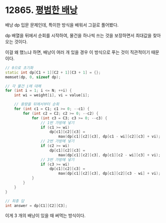 # 12865. [평범한 배낭](./12865.cpp)

배낭 dp 입문 문제인데, 특이한 방식을 배워서 그걸로 풀어봤다.

dp 배열을 뒤에서 순회를 시작하여, 물건을 하나씩 쓰는 것을 보장하면서 최대값을 찾아오는 것이다.

이걸 왜 했느냐 하면, 배낭이 여러 개 있을 경우 이 방식으로 푸는 것이 직관적이기 때문이다.

```cpp
// 0으로 초기화
static int dp[C1 + 1][C2 + 1][C3 + 1] = {};
memset(dp, 0, sizeof dp);

// 각 물건 i에 대해
for (int i = 1; i <= N; ++i) {
    int wi = weight[i], vi = value[i];

    // 용량을 뒤에서부터 순회
    for (int c1 = C1; c1 >= 0; --c1) {
        for (int c2 = C2; c2 >= 0; --c2) {
            for (int c3 = C3; c3 >= 0; --c3) {
                // 1번 가방에 넣기
                if (c1 >= wi)
                    dp[c1][c2][c3] =
                        max(dp[c1][c2][c3], dp[c1 - wi][c2][c3] + vi);
                // 2번 가방에 넣기
                if (c2 >= wi)
                    dp[c1][c2][c3] =
                        max(dp[c1][c2][c3], dp[c1][c2 - wi][c3] + vi);
                // 3번 가방에 넣기
                if (c3 >= wi)
                    dp[c1][c2][c3] =
                        max(dp[c1][c2][c3], dp[c1][c2][c3 - wi] + vi);
            }
        }
    }
}

// 최종 답
int answer = dp[C1][C2][C3];

```

이게 3 개의 배낭이 있을 때 써먹는 방식이다.
